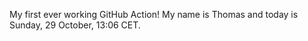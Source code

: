 My first ever working GitHub Action!
My name is Thomas and today is Sunday, 29 October, 13:06 CET. 
